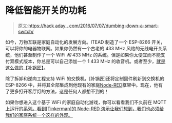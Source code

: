 # 降低智能开关的功耗

> 原文:[https://hack aday . com/2016/07/07/dumbing-down-a-smart-switch/](https://hackaday.com/2016/07/07/dumbing-down-a-smart-switch/)

如今，万物互联是家庭自动化的发展方向。ITEAD 制造了一个 ESP-8266 开关，可以将你的电器物联网。如果你仍然有一个古老的 433 MHz 风格的无线电开关系统，他们甚至制作了一个 WiFi *和* 433 MHz 的系统。但是如果你太便宜而不能支付双模式版本，你总是可以自己添加一个 1 433 MHz 的收音机。或者至少，[就是这么做的【补锅匠】](http://tinkerman.cat/adding-rf-to-a-non-rf-itead-sonoff/)。

除了拆卸和逆向工程支持 WiFi 的交换机，[补锅匠]还将定制固件刷新到交换机的 ESP-8266 中，并将其全部集成到他现有的家庭[Node-RED](http://nodered.org/)框架中。现在，他有了更多打开客厅灯的方法，这是任何人都想不到的！

如果你想进入这个基于 WiFi 的家庭自动化游戏，你可以看看我们不久前在 MQTT 上运行的[系列。看到[Tinkerman]的 Node-RED 演示让我们想到，我们也必须给我们的家庭系统一个这样的外观。](http://hackaday.com/tag/minimal-mqtt/)